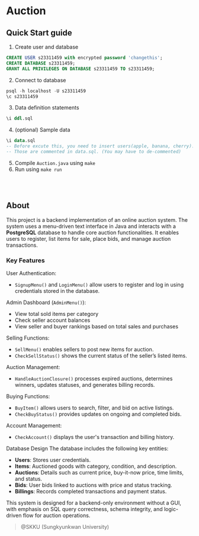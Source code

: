 # Auction
## Quick Start guide
1. Create user and database
```sql
CREATE USER s23311459 with encrypted password 'changethis';
CREATE DATABASE s23311459;
GRANT ALL PRIVILEGES ON DATABASE s23311459 TO s23311459;
```
2. Connect to database
```sql
psql -h localhost -U s23311459
\c s23311459
```
3. Data definition statements
```sql
\i ddl.sql
```
4. (optional) Sample data
```sql
\i data.sql
-- Before excute this, you need to insert users(apple, banana, cherry).
-- Those are commented in data.sql. (You may have to de-commented)
```
5. Compile ```Auction.java``` using ```make```
6. Run using ```make run```
<br>
<br>

## About
This project is a backend implementation of an online auction system. The system uses a menu-driven text interface in Java and interacts with a **PostgreSQL** database to handle core auction functionalities. It enables users to register, list items for sale, place bids, and manage auction transactions.

### Key Features
User Authentication:
* ```SignupMenu()``` and ```LoginMenu()``` allow users to register and log in using credentials stored in the database.

Admin Dashboard (```AdminMenu()```):
* View total sold items per category
* Check seller account balances
* View seller and buyer rankings based on total sales and purchases

Selling Functions:
* ```SellMenu()``` enables sellers to post new items for auction.
* ```CheckSellStatus()``` shows the current status of the seller’s listed items.

Auction Management:
* ```HandleAuctionClosure()``` processes expired auctions, determines winners, updates statuses, and generates billing records.

Buying Functions:
* ```BuyItem()``` allows users to search, filter, and bid on active listings.
* ```CheckBuyStatus()``` provides updates on ongoing and completed bids.

Account Management:
* ```CheckAccount()``` displays the user's transaction and billing history.

Database Design
The database includes the following key entities:
* **Users**: Stores user credentials.
* **Items**: Auctioned goods with category, condition, and description.
* **Auctions**: Details such as current price, buy-it-now price, time limits, and status.
* **Bids**: User bids linked to auctions with price and status tracking.
* **Billings**: Records completed transactions and payment status.

This system is designed for a backend-only environment without a GUI, with emphasis on SQL query correctness, schema integrity, and logic-driven flow for auction operations.
> @SKKU (Sungkyunkwan University)